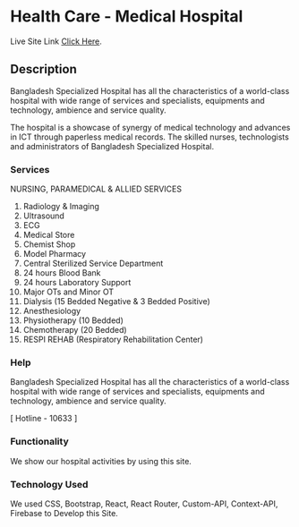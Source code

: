 # Health Care - Medical Hospital

Live Site Link [Click Here](https://health-care-medical-hospital.web.app/).

## Description

Bangladesh Specialized Hospital has all the characteristics of a world-class hospital with wide range of services and specialists, equipments and technology, ambience and service quality.

The hospital is a showcase of synergy of medical technology and advances in ICT through paperless medical records. The skilled nurses, technologists and administrators of Bangladesh Specialized Hospital.

### Services

NURSING, PARAMEDICAL & ALLIED SERVICES

1. Radiology & Imaging
2. Ultrasound
3. ECG
4. Medical Store
5. Chemist Shop
6. Model Pharmacy
7. Central Sterilized Service Department
8. 24 hours Blood Bank
9. 24 hours Laboratory Support
10. Major OTs and Minor OT
11. Dialysis (15 Bedded Negative & 3 Bedded Positive)
12. Anesthesiology
14. Physiotherapy (10 Bedded)
16. Chemotherapy (20 Bedded)
17. RESPI REHAB (Respiratory Rehabilitation Center)


### Help

Bangladesh Specialized Hospital has all the characteristics of a world-class hospital with wide range of services and specialists, equipments and technology, ambience and service quality.

[ Hotline - 10633 ]


### Functionality

We show our hospital activities by using this site.


### Technology Used

We used CSS, Bootstrap, React, React Router, Custom-API, Context-API, Firebase to Develop this Site.
